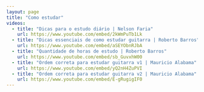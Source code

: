 ```yaml
---
layout: page
title: "Como estudar"
videos:
  - title: "Dicas para o estudo diário | Nelson Faria"
    url: https://www.youtube.com/embed/2kWmPuTb1Lk
  - title: "Dicas essenciais de como estudar guitarra | Roberto Barros"
    url: https://www.youtube.com/embed/aSEYObnRJbA
  - title: "Quantidade de horas de estudo | Roberto Barros"
    url: https://www.youtube.com/embed/sb_GuvxhW00
  - title: "Ordem correta para estudar guitarra v1 | Mauricio Alabama"
    url: https://www.youtube.com/embed/yQ2nH4ZuPVI
  - title: "Ordem correta para estudar guitarra v2 | Mauricio Alabama"
    url: https://www.youtube.com/embed/E-gRugigIF0
---
```

